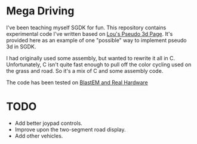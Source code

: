 # Mega Driving

I've been teaching myself SGDK for fun.  This repository contains experimental code I've 
written based on [Lou's Pseudo 3d Page](http://www.extentofthejam.com/pseudo/).  It's 
provided here as an example of one "possible" way to implement pseudo 3d in SGDK. 

I had originally used some assembly, but wanted to rewrite it all in C.  Unfortunately, 
C isn't quite fast enough to pull off the color cycling used on the grass and road.  So
it's a mix of C and some assembly code.

The code has been tested on [BlastEM and Real Hardware](https://youtu.be/p99XATFhSpo)

# TODO
* Add better joypad controls.
* Improve upon the two-segment road display. 
* Add other vehicles.

